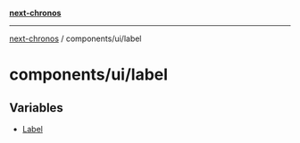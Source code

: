 [**next-chronos**](../../../README.md)

***

[next-chronos](../../../README.md) / components/ui/label

# components/ui/label

## Variables

- [Label](variables/Label.md)

